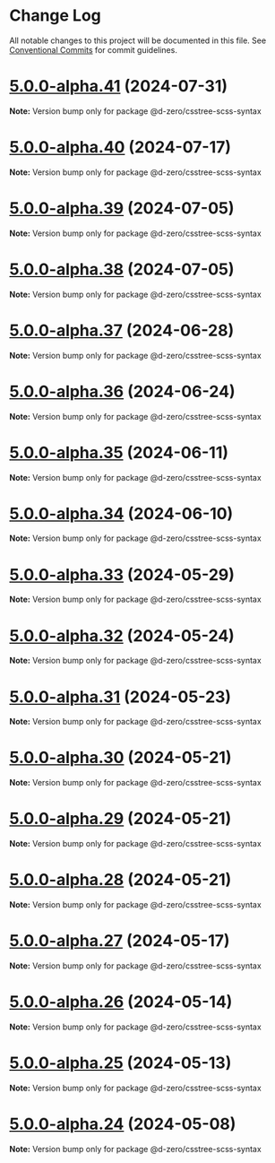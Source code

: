 # Change Log

All notable changes to this project will be documented in this file.
See [Conventional Commits](https://conventionalcommits.org) for commit guidelines.

# [5.0.0-alpha.41](https://github.com/d-zero-dev/linters/compare/v5.0.0-alpha.40...v5.0.0-alpha.41) (2024-07-31)

**Note:** Version bump only for package @d-zero/csstree-scss-syntax

# [5.0.0-alpha.40](https://github.com/d-zero-dev/linters/compare/v5.0.0-alpha.39...v5.0.0-alpha.40) (2024-07-17)

**Note:** Version bump only for package @d-zero/csstree-scss-syntax

# [5.0.0-alpha.39](https://github.com/d-zero-dev/linters/compare/v5.0.0-alpha.38...v5.0.0-alpha.39) (2024-07-05)

**Note:** Version bump only for package @d-zero/csstree-scss-syntax

# [5.0.0-alpha.38](https://github.com/d-zero-dev/linters/compare/v5.0.0-alpha.37...v5.0.0-alpha.38) (2024-07-05)

**Note:** Version bump only for package @d-zero/csstree-scss-syntax

# [5.0.0-alpha.37](https://github.com/d-zero-dev/linters/compare/v5.0.0-alpha.36...v5.0.0-alpha.37) (2024-06-28)

**Note:** Version bump only for package @d-zero/csstree-scss-syntax

# [5.0.0-alpha.36](https://github.com/d-zero-dev/linters/compare/v5.0.0-alpha.35...v5.0.0-alpha.36) (2024-06-24)

**Note:** Version bump only for package @d-zero/csstree-scss-syntax

# [5.0.0-alpha.35](https://github.com/d-zero-dev/linters/compare/v5.0.0-alpha.34...v5.0.0-alpha.35) (2024-06-11)

**Note:** Version bump only for package @d-zero/csstree-scss-syntax

# [5.0.0-alpha.34](https://github.com/d-zero-dev/linters/compare/v5.0.0-alpha.33...v5.0.0-alpha.34) (2024-06-10)

**Note:** Version bump only for package @d-zero/csstree-scss-syntax

# [5.0.0-alpha.33](https://github.com/d-zero-dev/linters/compare/v5.0.0-alpha.32...v5.0.0-alpha.33) (2024-05-29)

**Note:** Version bump only for package @d-zero/csstree-scss-syntax

# [5.0.0-alpha.32](https://github.com/d-zero-dev/linters/compare/v5.0.0-alpha.31...v5.0.0-alpha.32) (2024-05-24)

**Note:** Version bump only for package @d-zero/csstree-scss-syntax

# [5.0.0-alpha.31](https://github.com/d-zero-dev/linters/compare/v5.0.0-alpha.30...v5.0.0-alpha.31) (2024-05-23)

**Note:** Version bump only for package @d-zero/csstree-scss-syntax

# [5.0.0-alpha.30](https://github.com/d-zero-dev/linters/compare/v5.0.0-alpha.29...v5.0.0-alpha.30) (2024-05-21)

**Note:** Version bump only for package @d-zero/csstree-scss-syntax

# [5.0.0-alpha.29](https://github.com/d-zero-dev/linters/compare/v5.0.0-alpha.28...v5.0.0-alpha.29) (2024-05-21)

**Note:** Version bump only for package @d-zero/csstree-scss-syntax

# [5.0.0-alpha.28](https://github.com/d-zero-dev/linters/compare/v5.0.0-alpha.27...v5.0.0-alpha.28) (2024-05-21)

**Note:** Version bump only for package @d-zero/csstree-scss-syntax

# [5.0.0-alpha.27](https://github.com/d-zero-dev/linters/compare/v5.0.0-alpha.26...v5.0.0-alpha.27) (2024-05-17)

**Note:** Version bump only for package @d-zero/csstree-scss-syntax

# [5.0.0-alpha.26](https://github.com/d-zero-dev/linters/compare/v5.0.0-alpha.25...v5.0.0-alpha.26) (2024-05-14)

**Note:** Version bump only for package @d-zero/csstree-scss-syntax

# [5.0.0-alpha.25](https://github.com/d-zero-dev/linters/compare/v5.0.0-alpha.24...v5.0.0-alpha.25) (2024-05-13)

**Note:** Version bump only for package @d-zero/csstree-scss-syntax

# [5.0.0-alpha.24](https://github.com/d-zero-dev/linters/compare/v5.0.0-alpha.23...v5.0.0-alpha.24) (2024-05-08)

**Note:** Version bump only for package @d-zero/csstree-scss-syntax

